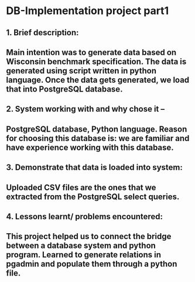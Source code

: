# DB-Implementation project part1
## 1. Brief description:
## Main intention was to generate data based on Wisconsin benchmark specification. The data is generated using script written in python language. Once the data gets generated, we load that into PostgreSQL database.

## 2. System working with and why chose it –
## PostgreSQL database, Python language. Reason for choosing this database is: we are familiar and have experience working with this database.  

## 3. Demonstrate that data is loaded into system:
## Uploaded CSV files are the ones that we extracted from the PostgreSQL select queries.   

## 4. Lessons learnt/ problems encountered:
## This project helped us to connect the bridge between a database system and python program. Learned to generate relations in pgadmin and populate them through a python file.

